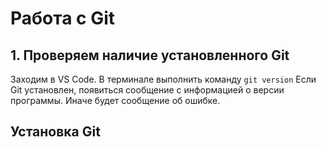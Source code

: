 # Работа с Git

## 1. Проверяем наличие установленного Git
Заходим в VS Code. В терминалe выполнить команду `git version`
Если Git установлен, появиться сообщение с информацией о версии программы. Иначе будет сообщение об ошибке.

## Установка Git